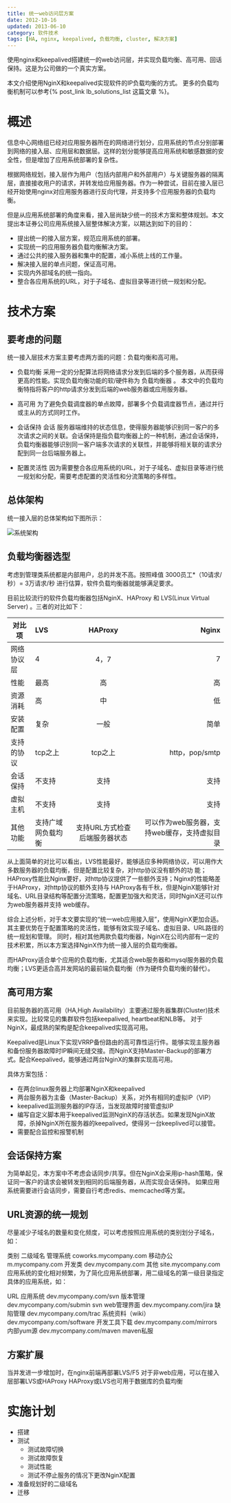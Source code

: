 ```yaml
---
title: 统一web访问层方案
date: 2012-10-16
updated: 2013-06-10
category: 软件技术
tags: [HA, nginx, keepalived, 负载均衡, cluster, 解决方案]
---
```


使用nginx和keepalived搭建统一的web访问层，并实现负载均衡、高可用、回话保持。这是为公司做的一个真实方案。

<!-- more -->

本文介绍使用NginX和keepalived实现软件的IP负载均衡的方式。
更多的负载均衡机制可以参考{% post_link  lb_solutions_list 这篇文章 %}。

# 概述

信息中心网络组已经对应用服务器所在的网络进行划分，应用系统的节点分别部署到网络的接入层、应用层和数据层。这样的划分能够提高应用系统和敏感数据的安全性，但是增加了应用系统部署的复杂性。

根据网络规划，接入层作为用户（包括内部用户和外部用户）与关键服务器的隔离层，直接接收用户的请求，并转发给应用服务器。作为一种尝试，目前在接入层已经开始使用nginx对应用服务器进行反向代理，并支持多个应用服务器的负载均衡。

但是从应用系统部署的角度来看，接入层尚缺少统一的技术方案和整体规划。本文提出本证券公司应用系统接入层整体解决方案，以期达到如下的目的：

- 提出统一的接入层方案，规范应用系统的部署。
- 实现统一的应用服务器负载均衡解决方案。
- 通过公共的接入服务器和集中的配置，减小系统上线的工作量。
- 解决接入层的单点问题，保证高可用。
- 实现内外部域名的统一指向。
- 整合各应用系统的URL，对于子域名、虚拟目录等进行统一规划和分配。

# 技术方案

## 要考虑的问题

统一接入层技术方案主要考虑两方面的问题：负载均衡和高可用。

- 负载均衡
  采用一定的分配算法将网络请求分发到后端的多个服务器，从而获得更高的性能。实现负载均衡功能的软/硬件称为 负载均衡器 。 本文中的负载均衡特指将客户的http请求分发到后端的web服务器或应用服务器。

- 高可用
  为了避免负载调度器的单点故障，部署多个负载调度器节点，通过并行或主从的方式同时工作。

- 会话保持
  会话 服务器端维持的状态信息，使得服务器能够识别同一客户的多次请求之间的关联。会话保持是指负载均衡器上的一种机制，通过会话保持，负载均衡器能够识别同一客户端多次请求的关联性，并能够将相关联的请求分配到同一台后端服务器上。

- 配置灵活性
  因为需要整合各应用系统的URL，对于子域名、虚拟目录等进行统一规划和分配，需要考虑配置的灵活性和分流策略的多样性。

## 总体架构

统一接入层的总体架构如下图所示：

![系统架构](images/posts/solution/weblayer_nginx_keepalived/architecture.png)

## 负载均衡器选型

考虑到管理类系统都是内部用户，总的并发不高。按照峰值 3000员工*（10请求/秒）= 3万请求/秒 进行估算，软件负载均衡器就能够满足要求。

目前比较流行的软件负载均衡器包括NginX、HAProxy 和 LVS(Linux Virtual Server) 。三者的对比如下：


对比项       | LVS	| HAProxy	| Nginx
------------|:------|:---------:|--------:
网络协议层	|4	    |4，7	    | 7
性能	        |最高	|高	        |高
资源消耗	    | 高	    |中	        |低
安装配置	    |复杂	|一般	    |简单
支持的协议	|tcp之上	|tcp之上	    |http，pop/smtp
会话保持	    |不支持	|支持	    |支持
虚拟主机	    |不支持	|支持	    |支持
其他功能	    |支持广域网负载均衡	|支持URL方式检查后端服务器状态	|可以作为web服务器，支持web缓存，支持虚拟目录

从上面简单的对比可以看出，LVS性能最好，能够适应多种网络协议，可以用作大多数服务器的负载均衡，但是配置比较复杂，对http协议没有额外的功 能；HAProxy性能比Nginx要好，对http协议提供了一些额外支持；Nginx的性能略差于HAProxy，对http协议的额外支持与 HAProxy各有千秋，但是NginX能够针对域名、URL目录结构等配置分流策略，配置更加强大和灵活，同时NginX还可以作为web服务器并支持 web缓存。

综合上述分析，对于本文要实现的“统一web应用接入层”，使用NginX更加合适。其主要优势在于配置策略的灵活性，能够有效实现子域名、虚拟目录、URL路径的统一规划和管理。 同时，相对其他两款负载均衡器，NginX在公司内部有一定的技术积累，所以本方案选择NginX作为统一接入层的负载均衡器。

而HAProxy适合单个应用的负载均衡，尤其适合web服务器和mysql服务器的负载均衡；LVS更适合高并发网站的最前端负载均衡（作为硬件负载均衡的替代）。

## 高可用方案

目前服务器的高可用（HA,High Availability）主要通过服务器集群(Cluster)技术来实现。比较常见的集群软件包括keepalived, heartbeat和NLB等。 对于NginX，最成熟的架构是配合keepalived实现高可用。

Keepalived是Linux下实现VRRP备份路由的高可靠性运行件。能够实现主服务器和备份服务器故障时IP瞬间无缝交接。而NginX支持Master-Backup的部署方式。配合Keepalived，能够通过两台NginX的集群实现高可用。

具体方案包括：

- 在两台linux服务器上均部署NginX和keepalived
- 两台服务器为主备（Master-Backup）关系，对外有相同的虚拟IP（VIP）
- keepalived监测服务器的IP存活，当发现故障时接管虚拟IP
- 编写自定义脚本用于keepalived监测NginX的存活状态。如果发现NginX故障，杀掉NginX所在服务器的keepalived，使得另一台keeplived可以接管。
- 需要配合监控和报警机制

## 会话保持方案

为简单起见，本方案中不考虑会话同步/共享。但在NginX会采用ip-hash策略，保证同一客户的请求会被转发到相同的后端服务器，从而实现会话保持。 如果应用系统需要进行会话同步，需要自行考虑redis、memcached等方案。

## URL资源的统一规划

尽量减少子域名的数量和变化频度，可以考虑按照应用系统的类别划分子域名，如：


类别	二级域名
管理系统	coworks.mycompany.com
移动办公	m.mycompany.com
开发类	dev.mycompany.com
其他	site.mycompany.com
应用系统的变化相对频繁，为了简化应用系统部署，用二级域名的第一级目录指定具体的应用系统，如：


URL	应用系统
dev.mycompany.com/svn	版本管理
dev.mycompany.com/submin	svn web管理界面
dev.mycompany.com/jira	缺陷管理
dev.mycompany.com/trac	系统资料（wiki）
dev.mycompany.com/software	开发工具下载
dev.mycompany.com/mirrors	内部yum源
dev.mycompany.com/maven	maven私服

## 方案扩展

当并发进一步增加时，在nginx前端再部署LVS/F5
对于非web应用，可以在接入层部署LVS或HAProxy
HAProxy或LVS也可用于数据库的负载均衡

# 实施计划


- 搭建
- 测试
  + 测试故障切换
  + 测试故障恢复
  + 测试性能
  + 测试不停止服务的情况下更改NginX配置
- 准备规划好的二级域名
- 迁移
